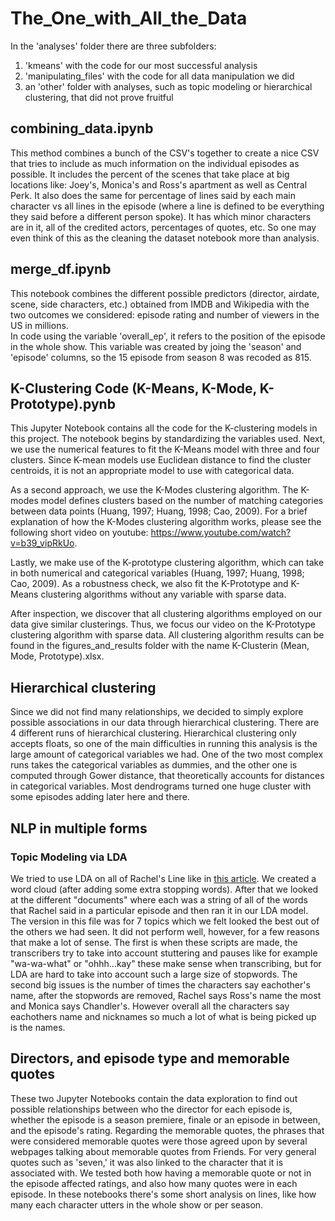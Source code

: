 # The_One_with_All_the_Data

In the 'analyses' folder there are three subfolders:
1. 'kmeans' with the code for our most successful analysis
2. 'manipulating_files' with the code for all data manipulation we did
3. an 'other' folder with analyses, such as topic modeling or hierarchical clustering, that did not prove fruitful


## combining_data.ipynb
This method combines a bunch of the CSV's together to create a nice CSV that tries to include as much information on the individual episodes as possible.  It includes the percent of the scenes that take place at big locations like: Joey's, Monica's and Ross's apartment as well as Central Perk.  It also does the same for percentage of lines said by each main character vs all lines in the episode (where a line is defined to be everything they said before a different person spoke).  It has which minor characters are in it, all of the credited actors, percentages of quotes, etc. So one may even think of this as the cleaning the dataset notebook more than analysis.

## merge_df.ipynb
This notebook combines the different possible predictors (director, airdate, scene, side characters, etc.) obtained from IMDB and Wikipedia with the two outcomes we considered: episode rating and number of viewers in the US in millions.    
In code using the variable 'overall_ep', it refers to the position of the episode in the whole show. This variable was created by joing the 'season' and 'episode' columns, so the 15 episode from season 8 was recoded as 815.



## K-Clustering Code (K-Means, K-Mode, K-Prototype).pynb
This Jupyter Notebook contains all the code for the K-clustering models in this project. The notebook begins by standardizing the variables used. Next, we use the numerical features to fit the K-Means model with three and four clusters. Since K-mean models use Euclidean distance to find the cluster centroids, it is not an appropriate model to use with categorical data.

As a second approach, we use the K-Modes clustering algorithm. The K-modes model defines clusters based on the number of matching categories between data points (Huang, 1997; Huang, 1998; Cao, 2009). For a brief explanation of how the K-Modes clustering algorithm works, please see the following short video on youtube: https://www.youtube.com/watch?v=b39_vipRkUo.

Lastly, we make use of the K-prototype clustering algorithm, which can take in both numerical and categorical variables (Huang, 1997; Huang, 1998; Cao, 2009). As a robustness check, we also fit the K-Prototype and K-Means clustering algorithms without any variable with sparse data. 

After inspection, we discover that all clustering algorithms employed on our data give similar clusterings. Thus, we focus our video on the K-Prototype clustering algorithm with sparse data. All clustering algorithm results can be found in the figures_and_results folder with the name K-Clusterin (Mean, Mode, Prototype).xlsx.


## Hierarchical clustering
Since we did not find many relationships, we decided to simply explore possible associations in our data through hierarchical clustering. There are 4 different runs of hierarchical clustering. Hierarchical clustering only accepts floats, so one of the main difficulties in running this analysis is the large amount of categorical variables we had. One of the two most complex runs takes the categorical variables as dummies, and the other one is computed through Gower distance, that theoretically accounts for distances in categorical variables. Most dendrograms turned one huge cluster with some episodes adding later here and there.


## NLP in multiple forms

### Topic Modeling via LDA
We tried to use LDA on all of Rachel's Line like in [this article](https://towardsdatascience.com/end-to-end-topic-modeling-in-python-latent-dirichlet-allocation-lda-35ce4ed6b3e0).  We created a word cloud (after adding some extra stopping words).  After that we looked at the different "documents" where each was a string of all of the words that Rachel said in a particular episode and then ran it in our LDA model.  The version in this file was for 7 topics which we felt looked the best out of the others we had seen. It did not perform well, however, for a few reasons that make a lot of sense.  The first is when these scripts are made, the transcribers try to take into account stuttering and pauses like for example "wa-wa-what" or "ohhh...kay" these make sense when transcribing, but for LDA are hard to take into account such a large size of stopwords. The second big issues is the number of times the characters say eachother's name, after the stopwords are removed, Rachel says Ross's name the most and Monica says Chandler's.  However overall all the characters say eachothers name and nicknames so much a lot of what is being picked up is the names.


## Directors, and episode type and memorable quotes
These two Jupyter Notebooks contain the data exploration to find out possible relationships between who the director for each episode is, whether the episode is a season premiere, finale or an episode in between, and the episode's rating. Regarding the memorable quotes, the phrases that were considered memorable quotes were those agreed upon by several webpages talking about memorable quotes from Friends. For very general quotes such as 'seven,' it was also linked to the character that it is associated with. We tested both how having a memorable quote or not in the episode affected ratings, and also how many quotes were in each episode. In these notebooks there's some short analysis on lines, like how many each character utters in the whole show or per season.
